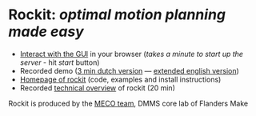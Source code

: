 # Rockit: _optimal motion planning made easy_

 * [Interact with the GUI](https://mybinder.org/v2/gh/meco-group/rockit_demo/main?urlpath=rockit_demo%2Findex.html) in your browser (_takes a minute to start up the server_ - hit _start_ button)
 * Recorded demo ([3 min dutch version](tba) &mdash; [extended english version](tba))
 * [Homepage of rockit](https://gitlab.kuleuven.be/meco-software/rockit) (code, examples and install instructions)
 * Recorded [technical overview](https://youtu.be/dS4U_k6B904) of rockit (20 min)


Rockit is produced by the [MECO team](https://www.mech.kuleuven.be/en/pma/research/meco), DMMS core lab of Flanders Make


